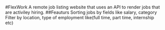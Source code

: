 #FlexWork
A remote job listing website that uses an API to render jobs that are activiley hiring.
##Feauturs
Sorting jobs by fields like salary, category
Filter by location, type of employment like(full time, part time, internship etc)
